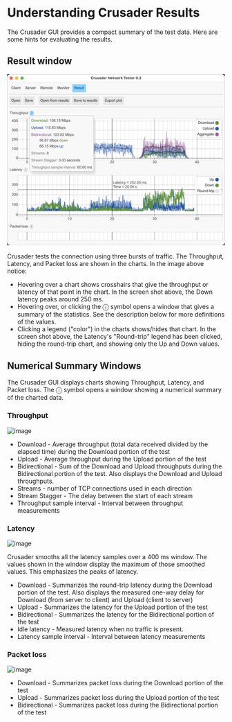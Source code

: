 # Understanding Crusader Results

The Crusader GUI provides a compact summary of the test data.
Here are some hints for evaluating the results.

## Result window

![Result with statistics](./media/Crusader-Result-with-stats.png)

Crusader tests the connection using three bursts of traffic.
The Throughput, Latency, and Packet loss are shown in the charts.
In the image above notice:

* Hovering over a chart shows crosshairs that give the throughput
  or latency of that point in the chart.
  In the screen shot above, the Down latency
  peaks around 250 ms.
* Hovering over, or clicking the ⓘ symbol opens a window that gives
  a summary of the statistics.
  See the description below for more definitions of the values.
* Clicking a legend ("color") in the charts shows/hides that chart.
  In the screen shot above, the Latency's "Round-trip" legend has been clicked,
  hiding the round-trip chart, and showing only the Up and Down values.

## Numerical Summary Windows

The Crusader GUI displays charts showing Throughput, Latency, and Packet loss. The ⓘ symbol opens a window showing a numerical summary of the charted data.

### Throughput

<img width="239" alt="image" src="https://github.com/user-attachments/assets/f2078aff-17e1-4599-8e10-c798a917f040">

* Download - Average throughput (total data received divided by the elapsed time) during the Download portion of the test
* Upload - Average throughput during the Upload portion of the test
* Bidirectional - Sum of the Download and Upload throughputs during the Bidirectional portion of the test. Also displays the Download and Upload throughputs.
* Streams - number of TCP connections used in each direction
* Stream Stagger - The delay between the start of each stream  
* Throughput sample interval - Interval between throughput measurements

### Latency

<img width="209" alt="image" src="https://github.com/user-attachments/assets/fbcc361f-15cf-45d0-9f40-a497c12b0cfd">

Crusader smooths all the latency samples over a 400 ms window.
The values shown in the window display the maximum of those smoothed values.
This emphasizes the peaks of latency.

* Download - Summarizes the round-trip latency during the Download portion of the test.
  Also displays the measured one-way delay for Download (from server to client)
  and Upload (client to server)
* Upload - Summarizes the latency for the Upload portion of the test
* Bidirectional - Summarizes the latency for the Bidirectional portion of the test
* Idle latency - Measured latency when no traffic is present.
* Latency sample interval - Interval between latency measurements


### Packet loss

<img width="184" alt="image" src="https://github.com/user-attachments/assets/6b3681b3-c369-48ae-8b49-6e9dec034b82">

* Download - Summarizes packet loss during the Download portion of the test
* Upload - Summarizes packet loss during the Upload portion of the test
* Bidirectional - Summarizes packet loss during the Bidirectional portion of the test 
